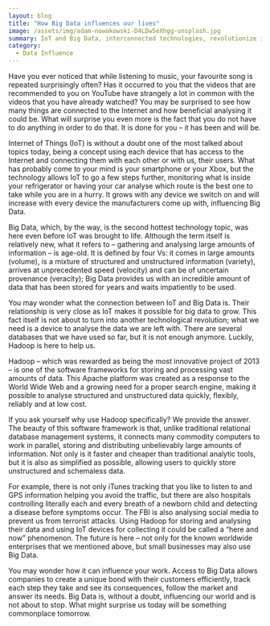 ```yaml
---
layout: blog
title: "How Big Data influences our lives"
image: /assets/img/adam-nowakowski-D4LDw5eXhgg-unsplash.jpg
summary: IoT and Big Data, interconnected technologies, revolutionize information analysis, impacting everything from music preferences to healthcare and business operations.
category:
  - Data Influence 
---
```


Have you ever noticed that while listening to music, your favourite song is repeated surprisingly often? Has it occurred to you that the videos that are recommended to you on YouTube have strangely a lot in common with the videos that you have already watched? You may be surprised to see how many things are connected to the Internet and how beneficial analysing it could be. What will surprise you even more is the fact that you do not have to do anything in order to do that. It is done for you – it has been and will be.

Internet of Things (IoT) is without a doubt one of the most talked about topics today, being a concept using each device that has access to the Internet and connecting them with each other or with us, their users. What has probably come to your mind is your smartphone or your Xbox, but the technology allows IoT to go a few steps further, monitoring what is inside your refrigerator or having your car analyse which route is the best one to take while you are in a hurry. It grows with any device we switch on and will increase with every device the manufacturers come up with, influencing Big Data.

Big Data, which, by the way, is the second hottest technology topic, was here even before IoT was brought to life. Although the term itself is relatively new, what it refers to – gathering and analysing large amounts of information – is age-old. It is defined by four Vs: it comes in large amounts (volume), is a mixture of structured and unstructured information (variety), arrives at unprecedented speed (velocity) and can be of uncertain provenance (veracity); Big Data provides us with an incredible amount of data that has been stored for years and waits impatiently to be used.

You may wonder what the connection between IoT and Big Data is. Their relationship is very close as IoT makes it possible for big data to grow. This fact itself is not about to turn into another technological revolution; what we need is a device to analyse the data we are left with. There are several databases that we have used so far, but it is not enough anymore. Luckily, Hadoop is here to help us.

Hadoop – which was rewarded as being the most innovative project of 2013 – is one of the software frameworks for storing and processing vast amounts of data. This Apache platform was created as a response to the World Wide Web and a growing need for a proper search engine, making it possible to analyse structured and unstructured data quickly, flexibly, reliably and at low cost.

If you ask yourself why use Hadoop specifically? We provide the answer. The beauty of this software framework is that, unlike traditional relational database management systems, it connects many commodity computers to work in parallel, storing and distributing unbelievably large amounts of information. Not only is it faster and cheaper than traditional analytic tools, but it is also as simplified as possible, allowing users to quickly store unstructured and schemaless data.

For example, there is not only iTunes tracking that you like to listen to and GPS information helping you avoid the traffic, but there are also hospitals controlling literally each and every breath of a newborn child and detecting a disease before symptoms occur. The FBI is also analysing social media to prevent us from terrorist attacks. Using Hadoop for storing and analysing their data and using IoT devices for collecting it could be called a “here and now” phenomenon. The future is here – not only for the known worldwide enterprises that we mentioned above, but small businesses may also use Big Data.

You may wonder how it can influence your work. Access to Big Data allows companies to create a unique bond with their customers efficiently, track each step they take and see its consequences, follow the market and answer its needs. Big Data is, without a doubt, influencing our world and is not about to stop. What might surprise us today will be something commonplace tomorrow.
